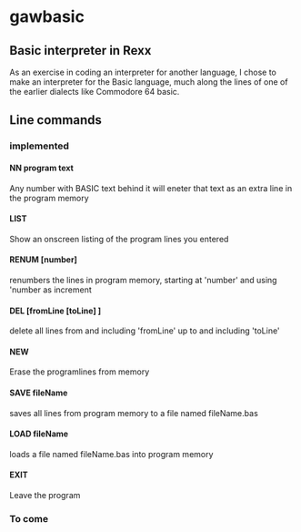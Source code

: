# gawbasic

## Basic interpreter in Rexx
As an exercise in coding an interpreter for another language, I chose to make an interpreter for the Basic language, much along the lines of one of the earlier dialects like Commodore 64 basic.

## Line commands

### implemented

#### NN program text
Any number with BASIC text behind it will eneter that text as an extra line in the program memory

#### LIST
Show an onscreen listing of the program lines you entered

#### RENUM [number]
renumbers the lines in program memory, starting at 'number' and using 'number as increment

#### DEL [fromLine [toLine] ]
delete all lines from and including 'fromLine' up to and including 'toLine'

#### NEW
Erase the programlines from memory

#### SAVE fileName
saves all lines from program memory to a file named fileName.bas

#### LOAD fileName
loads a file named fileName.bas into program memory

#### EXIT
Leave the program

### To come


